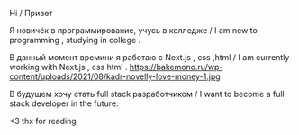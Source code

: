   Hi / Привет 
    
  Я новичёк в программирование, учусь в колледже / I am new to programming , studying in college .            
  
  В данный момент времини я работаю с Next.js , css ,html / I am currently working with Next.js , css html . https://bakemono.ru/wp-content/uploads/2021/08/kadr-novelly-love-money-1.jpg
  
  В будущем хочу стать full stack разработчиком / I want to become a full stack developer in the future. 
  
  <3 thx for reading 
  
  
 
